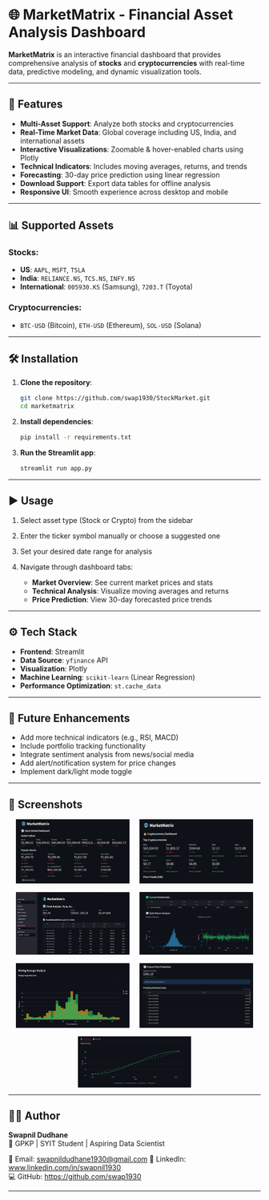 
# 🌐 MarketMatrix - Financial Asset Analysis Dashboard


**MarketMatrix** is an interactive financial dashboard that provides comprehensive analysis of **stocks** and **cryptocurrencies** with real-time data, predictive modeling, and dynamic visualization tools.

---

## 📌 Features

-  **Multi-Asset Support**: Analyze both stocks and cryptocurrencies
-  **Real-Time Market Data**: Global coverage including US, India, and international assets
-  **Interactive Visualizations**: Zoomable & hover-enabled charts using Plotly
-  **Technical Indicators**: Includes moving averages, returns, and trends
-  **Forecasting**: 30-day price prediction using linear regression
-  **Download Support**: Export data tables for offline analysis
-  **Responsive UI**: Smooth experience across desktop and mobile

---

## 📊 Supported Assets

###  Stocks:
- **US**: `AAPL`, `MSFT`, `TSLA`
- **India**: `RELIANCE.NS`, `TCS.NS`, `INFY.NS`
- **International**: `005930.KS` (Samsung), `7203.T` (Toyota)

###  Cryptocurrencies:
- `BTC-USD` (Bitcoin), `ETH-USD` (Ethereum), `SOL-USD` (Solana)

---

## 🛠️ Installation

1. **Clone the repository**:
   ```bash
   git clone https://github.com/swap1930/StockMarket.git
   cd marketmatrix
   ```

2. **Install dependencies**:
   ```bash
   pip install -r requirements.txt
   ```

3. **Run the Streamlit app**:
   ```bash
   streamlit run app.py
   ```

---

## ▶️ Usage

1. Select asset type (Stock or Crypto) from the sidebar  
2. Enter the ticker symbol manually or choose a suggested one  
3. Set your desired date range for analysis  
4. Navigate through dashboard tabs:

   - **Market Overview**: See current market prices and stats  
   - **Technical Analysis**: Visualize moving averages and returns  
   - **Price Prediction**: View 30-day forecasted price trends  

---

## ⚙️ Tech Stack

- **Frontend**: Streamlit  
- **Data Source**: `yfinance` API  
- **Visualization**: Plotly  
- **Machine Learning**: `scikit-learn` (Linear Regression)  
- **Performance Optimization**: `st.cache_data`  

---

## 🚀 Future Enhancements

- Add more technical indicators (e.g., RSI, MACD)  
- Include portfolio tracking functionality  
- Integrate sentiment analysis from news/social media  
- Add alert/notification system for price changes  
- Implement dark/light mode toggle  

---

## 📸 Screenshots

<div style="display: flex; justify-content: center; gap: 20px;">
  <img src="images/stock.png" alt="Dashboard View" width="45%">
  <img src="images/crypto.png" alt="Prediction Graph" width="45%">
</div>
<br>
<div style="display: flex; justify-content: center; gap: 20px;">
  <img src="images/stock1.png" alt="Dashboard View" width="45%">
  <img src="images/stock2.png" alt="Prediction Graph" width="45%">
</div>
<br>
<div style="display: flex; justify-content: center; gap: 20px;">
  <img src="images/stock3.png" alt="Dashboard View" width="45%">
  <img src="images/stock4.png" alt="Prediction Graph" width="45%">
</div><br>
<div style="display: flex; justify-content: center; gap: 20px;">
<img src="images/stock5.png" alt="Prediction Graph" width="45%">
</div>

---

## 👨‍💻 Author

**Swapnil Dudhane**  
📍 GPKP | SYIT Student | Aspiring Data Scientist 

📧 Email: swapnildudhane1930@gmail.com 
💼 LinkedIn: www.linkedin.com/in/swapnil1930 <br>
💻 GitHub: https://github.com/swap1930

---

